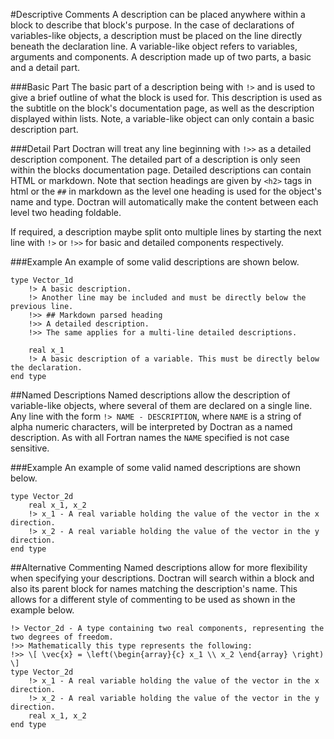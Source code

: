#Descriptive Comments
A description can be placed anywhere within a block to describe that block's purpose. In the case of declarations of variables-like objects, a description must be placed on the line directly beneath the declaration line. A variable-like object refers to variables, arguments and components. A description made up of two parts, a basic and a detail part.

###Basic Part
The basic part of a description being with `!>` and is used to give a brief outline of what the block is used for. This description is used as the subtitle on the block's documentation page, as well as the description displayed within lists. Note, a variable-like object can only contain a basic description part.

###Detail Part
Doctran will treat any line beginning with `!>>` as a detailed description component. The detailed part of a description is only seen within the blocks documentation page. Detailed descriptions can contain HTML or markdown. Note that section headings are given by `<h2>` tags in html or the `##` in markdown as the level one heading is used for the object's name and type. Doctran will automatically make the content between each level two heading foldable.

If required, a description maybe split onto multiple lines by starting the next line with `!>` or `!>>` for basic and detailed components respectively.

###Example
An example of some valid descriptions are shown below.

    type Vector_1d
        !> A basic description.
        !> Another line may be included and must be directly below the previous line.
        !>> ## Markdown parsed heading
        !>> A detailed description.
        !>> The same applies for a multi-line detailed descriptions.
        
        real x_1
        !> A basic description of a variable. This must be directly below the declaration.
    end type

##Named Descriptions
Named descriptions allow the description of variable-like objects, where several of them are declared on a single line. Any line with the form `!> NAME - DESCRIPTION`, where `NAME` is a string of alpha numeric characters, will be interpreted by Doctran as a named description. As with all Fortran names the `NAME` specified is not case sensitive.

###Example
An example of some valid named descriptions are shown below.

    type Vector_2d
        real x_1, x_2
        !> x_1 - A real variable holding the value of the vector in the x direction.
        !> x_2 - A real variable holding the value of the vector in the y direction.
    end type

##Alternative Commenting
Named descriptions allow for more flexibility when specifying your descriptions. Doctran will search within a block and also its parent block for names matching the description's name. This allows for a different style of commenting to be used as shown in the example below.

    !> Vector_2d - A type containing two real components, representing the two degrees of freedom.
    !>> Mathematically this type represents the following:
    !>> \[ \vec{x} = \left(\begin{array}{c} x_1 \\ x_2 \end{array} \right) \]
    type Vector_2d
        !> x_1 - A real variable holding the value of the vector in the x direction.
        !> x_2 - A real variable holding the value of the vector in the y direction.
        real x_1, x_2
    end type